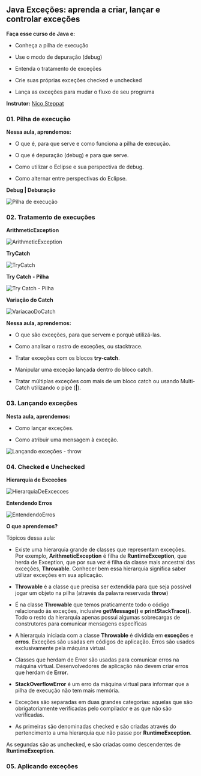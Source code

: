 ## Java Exceções: aprenda a criar, lançar e controlar exceções

**Faça esse curso de Java e:**

- Conheça a pilha de execução

- Use o modo de depuração (debug)

- Entenda o tratamento de exceções

- Crie suas próprias exceções checked e unchecked

- Lança as exceções para mudar o fluxo de seu programa

**Instrutor:** 
[Nico Steppat](https://github.com/steppat)

### 01. Pilha de execução

**Nessa aula, aprendemos:**

- O que é, para que serve e como funciona a pilha de execução.

- O que é depuração (debug) e para que serve.

- Como utilizar o Eclipse e sua perspectiva de debug.

- Como alternar entre perspectivas do Eclipse.

**Debug | Deburação**

![Pilha de execução](./imgs/prints/debug.png)

### 02. Tratamento de execuções

**ArithmeticException**

![ArithmeticException](./imgs/prints/ArithmeticException.png)

**TryCatch**

![TryCatch](./imgs/prints/TryCatch.png)

**Try Catch - Pilha**

![Try Catch - Pilha](./imgs/prints/TryCatchPilha.png)

**Variação do Catch**

![VariacaoDoCatch](./imgs/prints/VariacaoDoCatch.png)

**Nessa aula, aprendemos:**

- O que são exceções, para que servem e porquê utilizá-las.

- Como analisar o rastro de exceções, ou stacktrace.

- Tratar exceções com os blocos **try-catch**.

- Manipular uma exceção lançada dentro do bloco catch.

- Tratar múltiplas exceções com mais de um bloco catch ou usando Multi-Catch utilizando o pipe (**|**).

### 03. Lançando exceções

**Nesta aula, aprendemos:**

- Como lançar exceções.

- Como atribuir uma mensagem à exceção.

![Lançando exceções - throw](./imgs/prints/Throw.png)

### 04. Checked e Unchecked

**Hierarquia de Excecões**

![HierarquiaDeExcecoes](./imgs/prints/HierarquiaDeExcecoes.png)

**Entendendo Erros**

![EntendendoErros](./imgs/prints/EntendendoErros.png)

**O que aprendemos?**

Tópicos dessa aula:

- Existe uma hierarquia grande de classes que representam exceções. Por exemplo, **ArithmeticException** é filha de **RuntimeException**, que herda de Exception, que por sua vez é filha da classe mais ancestral das exceções, **Throwable**. Conhecer bem essa hierarquia significa saber utilizar exceções em sua aplicação.

- **Throwable** é a classe que precisa ser extendida para que seja possível jogar um objeto na pilha (através da palavra reservada **throw**)

- É na classe **Throwable** que temos praticamente todo o código relacionado às exceções, inclusive **getMessage()** e **printStackTrace()**. Todo o resto da hierarquia apenas possui algumas sobrecargas de construtores para comunicar mensagens específicas

- A hierarquia iniciada com a classe **Throwable** é dividida em **exceções** e **erros**. Exceções são usadas em códigos de aplicação. Erros são usados exclusivamente pela máquina virtual.

- Classes que herdam de Error são usadas para comunicar erros na máquina virtual. Desenvolvedores de aplicação não devem criar erros que herdam de **Error**.

- **StackOverflowError** é um erro da máquina virtual para informar que a pilha de execução não tem mais memória.

- Exceções são separadas em duas grandes categorias: aquelas que são obrigatoriamente verificadas pelo compilador e as que não são verificadas.

- As primeiras são denominadas checked e são criadas através do pertencimento a uma hierarquia que não passe por **RuntimeException**.

As segundas são as unchecked, e são criadas como descendentes de **RuntimeException**.

### 05. Aplicando exceções
